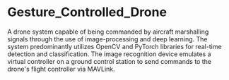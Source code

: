 # Gesture_Controlled_Drone
A drone system capable of being commanded by aircraft marshalling signals through the use of image-processing and deep learning. The system predominantly utilizes OpenCV and PyTorch libraries for real-time detection and classification. The image recognition device emulates a virtual controller on a ground control station to send commands to the drone's flight controller via MAVLink.
